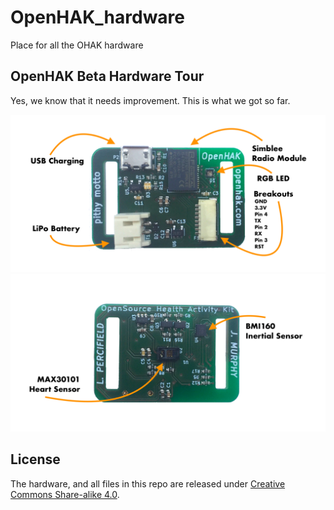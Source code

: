 # OpenHAK_hardware
Place for all the OHAK hardware

## OpenHAK Beta Hardware Tour
Yes, we know that it needs improvement. This is what we got so far. 

![Front](images/front_notes.png)
![Back](images/back_notes.png)

## License

The hardware, and all files in this repo are released under [Creative Commons Share-alike 4.0](https://creativecommons.org/licenses/by-sa/4.0/).
